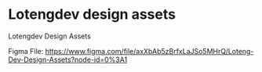# Lotengdev design assets
Lotengdev Design Assets

Figma File: https://www.figma.com/file/axXbAb5zBrfxLaJSo5MHrQ/Loteng-Dev-Design-Assets?node-id=0%3A1
